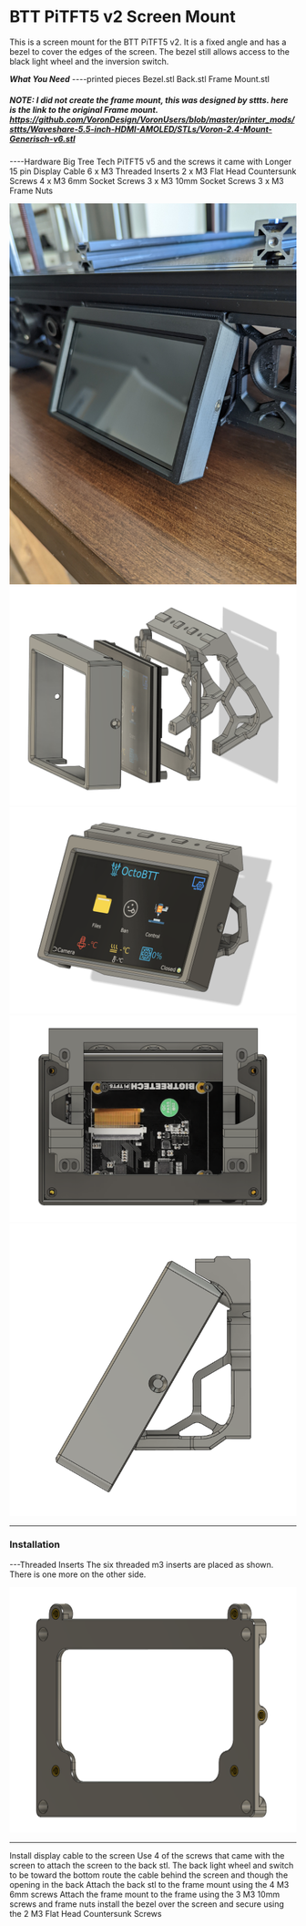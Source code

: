 # BTT PiTFT5 v2 Screen Mount  #
This is a screen mount for the BTT PiTFT5 v2. It is a fixed angle and has a bezel to cover the edges of the screen. The bezel still allows access to the black light wheel and the inversion switch.

***What You Need***
----printed pieces
Bezel.stl
Back.stl
Frame Mount.stl

##### NOTE: I did not create the frame mount, this was designed by sttts. here is the link to the original Frame mount. https://github.com/VoronDesign/VoronUsers/blob/master/printer_mods/sttts/Waveshare-5.5-inch-HDMI-AMOLED/STLs/Voron-2.4-Mount-Generisch-v6.stl #####

----Hardware
Big Tree Tech PiTFT5 v5 and the screws it came with
Longer 15 pin Display Cable
6 x M3 Threaded Inserts
2 x M3 Flat Head Countersunk Screws
4 x M3 6mm Socket Screws
3 x M3 10mm Socket Screws
3 x M3 Frame Nuts


![Actual.png](https://github.com/Demitryk/Voron2.4-Mods/blob/704b049f63688529aa9f474ecdeccd3d49bdc9b4/BTT_PiTFT5_Screen_Mount/Images/Actual.jpg?raw=true) 
![Exploded.png](https://github.com/Demitryk/Voron2.4-Mods/blob/704b049f63688529aa9f474ecdeccd3d49bdc9b4/BTT_PiTFT5_Screen_Mount/Images/Exploded.PNG?raw=true) 
![Angle.png](https://github.com/Demitryk/Voron2.4-Mods/blob/704b049f63688529aa9f474ecdeccd3d49bdc9b4/BTT_PiTFT5_Screen_Mount/Images/Angl.PNG?raw=true) 
![Bottom.png](https://github.com/Demitryk/Voron2.4-Mods/blob/704b049f63688529aa9f474ecdeccd3d49bdc9b4/BTT_PiTFT5_Screen_Mount/Images/Bottom.PNG?raw=true) 
![Side.png](https://github.com/Demitryk/Voron2.4-Mods/blob/704b049f63688529aa9f474ecdeccd3d49bdc9b4/BTT_PiTFT5_Screen_Mount/Images/Side.PNG?raw=true) 


___________________________________________________________________________________________________________________________________________
### Installation ###

---Threaded Inserts
The six threaded m3 inserts are placed as shown. There is one more on the other side. 

![Threaded.png](https://github.com/Demitryk/Voron2.4-Mods/blob/313842ef886ef415c867bbdf9a58c542901d63db/BTT_PiTFT5_Screen_Mount/Images/Threded.PNG?raw=true)

--- 
Install display cable to the screen
Use 4 of the screws that came with the screen to attach the screen to the back stl. The back light wheel and switch to be toward the bottom
route the cable behind the screen and though the opening in the back
Attach the back stl to the frame mount using the 4 M3 6mm screws
Attach the frame mount to the frame using the 3 M3 10mm screws and frame nuts
install the bezel over the screen and secure using the 2 M3 Flat Head Countersunk Screws


